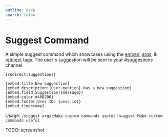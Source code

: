 ```yaml
---
outline: deep
search: false
---
```


# Suggest Command

A simple suggest command which showcases using the [embed](/tag-system/tags#embeds), [args](/tag-system/tags#args), & [redirect](/tag-system/tags#behavior) tags. The user's suggestion will be sent to your #suggestions channel.

```
{redirect:suggestions}

{embed.title:New suggestion}
{embed.description:{user.mention} has a new suggestion}
{embed.field:Suggestion|{message}}
{embed.color:#40B2B0}
{embed.footer:User ID: {user.id}}
{embed.timestamp}
```

Usage: `/suggest args:Make custom commands useful` `!suggest Make custom commands useful`

TODO: screenshot
